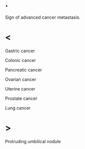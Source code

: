# .

Sign of advanced cancer metastasis.

# <

Gastric cancer

Colonic cancer

Pancreatic cancer

Ovarian cancer

Uterine cancer

Prostate cancer

Lung cancer

# >

Protruding umbilical nodule
